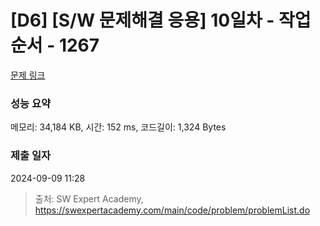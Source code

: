 # [D6] [S/W 문제해결 응용] 10일차 - 작업순서 - 1267 

[문제 링크](https://swexpertacademy.com/main/code/problem/problemDetail.do?contestProbId=AV18TrIqIwUCFAZN) 

### 성능 요약

메모리: 34,184 KB, 시간: 152 ms, 코드길이: 1,324 Bytes

### 제출 일자

2024-09-09 11:28



> 출처: SW Expert Academy, https://swexpertacademy.com/main/code/problem/problemList.do